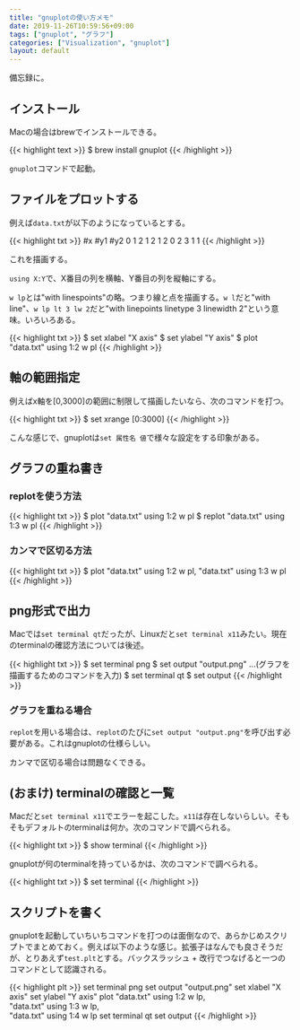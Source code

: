 ```yaml
---
title: "gnuplotの使い方メモ"
date: 2019-11-26T10:59:56+09:00
tags: ["gnuplot", "グラフ"]
categories: ["Visualization", "gnuplot"]
layout: default
---
```


備忘録に。

## インストール

Macの場合はbrewでインストールできる。

{{< highlight text >}}
$ brew install gnuplot
{{< /highlight >}}

`gnuplot`コマンドで起動。

## ファイルをプロットする

例えば`data.txt`が以下のようになっているとする。

{{< highlight txt >}}
#x #y1 #y2
0 1 2
1 2 1
2 0 2
3 1 1
{{< /highlight >}}

これを描画する。

`using X:Y`で、X番目の列を横軸、Y番目の列を縦軸にする。

`w lp`とは"with linespoints"の略。つまり線と点を描画する。`w l`だと"with line"、`w lp lt 3 lw 2`だと"with linepoints linetype 3 linewidth 2"という意味。いろいろある。

{{< highlight txt >}}
$ set xlabel "X axis"
$ set ylabel "Y axis"
$ plot "data.txt" using 1:2 w pl
{{< /highlight >}}

## 軸の範囲指定

例えばx軸を[0,3000]の範囲に制限して描画したいなら、次のコマンドを打つ。

{{< highlight txt >}}
$ set xrange [0:3000]
{{< /highlight >}}

こんな感じで、gnuplotは`set 属性名 値`で様々な設定をする印象がある。

## グラフの重ね書き

### replotを使う方法

{{< highlight txt >}}
$ plot "data.txt" using 1:2 w pl
$ replot "data.txt" using 1:3 w pl
{{< /highlight >}}

### カンマで区切る方法

{{< highlight txt >}}
$ plot "data.txt" using 1:2 w pl, "data.txt" using 1:3 w pl
{{< /highlight >}}

## png形式で出力

Macでは`set terminal qt`だったが、Linuxだと`set terminal x11`みたい。現在のterminalの確認方法については後述。

{{< highlight txt >}}
$ set terminal png
$ set output "output.png"
...(グラフを描画するためのコマンドを入力)
$ set terminal qt
$ set output
{{< /highlight >}}

### グラフを重ねる場合

`replot`を用いる場合は、`replot`のたびに`set output "output.png"`を呼び出す必要がある。これはgnuplotの仕様らしい。

カンマで区切る場合は問題なくできる。

## (おまけ) terminalの確認と一覧

Macだと`set terminal x11`でエラーを起こした。`x11`は存在しないらしい。そもそもデフォルトのterminalは何か。次のコマンドで調べられる。

{{< highlight txt >}}
$ show terminal
{{< /highlight >}}

gnuplotが何のterminalを持っているかは、次のコマンドで調べられる。

{{< highlight txt >}}
$ set terminal
{{< /highlight >}}

## スクリプトを書く

gnuplotを起動していちいちコマンドを打つのは面倒なので、あらかじめスクリプトでまとめておく。例えば以下のような感じ。拡張子はなんでも良さそうだが、とりあえず`test.plt`とする。バックスラッシュ + 改行でつなげると一つのコマンドとして認識される。

{{< highlight plt >}}
set terminal png
set output "output.png"
set xlabel "X axis"
set ylabel "Y axis"
plot "data.txt" using 1:2 w lp, \
  "data.txt" using 1:3 w lp, \
  "data.txt" using 1:4 w lp
set terminal qt
set output
{{< /highlight >}}

